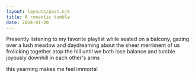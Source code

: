 ```yaml
---
layout: layouts/post.njk
title: A romantic tumble
date: 2024-01-20
---
```

Presently listening to my favorite playlist while seated on a balcony, gazing over a lush meadow and daydreaming about the sheer merriment of us frolicking together atop the hill until we both lose balance and tumble joyously downhill in each other's arms

this yearning makes me feel immortal